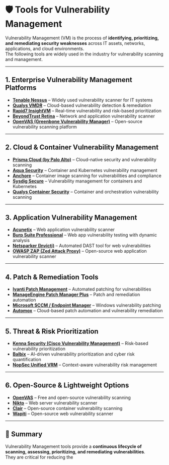 # 🛡️ Tools for Vulnerability Management

Vulnerability Management (VM) is the process of **identifying, prioritizing, and remediating security weaknesses** across IT assets, networks, applications, and cloud environments.  
The following tools are widely used in the industry for vulnerability scanning and management.  

---

## 1. Enterprise Vulnerability Management Platforms
- [**Tenable Nessus**](https://www.tenable.com/products/nessus) – Widely used vulnerability scanner for IT systems  
- [**Qualys VMDR**](https://www.qualys.com/apps/vulnerability-management-detection-response/) – Cloud-based vulnerability detection & remediation  
- [**Rapid7 InsightVM**](https://www.rapid7.com/products/insightvm/) – Real-time vulnerability and risk-based prioritization  
- [**BeyondTrust Retina**](https://www.beyondtrust.com/products/retina-network-scanner) – Network and application vulnerability scanner  
- [**OpenVAS (Greenbone Vulnerability Manager)**](https://www.greenbone.net) – Open-source vulnerability scanning platform  

---

## 2. Cloud & Container Vulnerability Management
- [**Prisma Cloud (by Palo Alto)**](https://www.paloaltonetworks.com/prisma/cloud) – Cloud-native security and vulnerability scanning  
- [**Aqua Security**](https://www.aquasec.com) – Container and Kubernetes vulnerability management  
- [**Anchore**](https://anchore.com) – Container image scanning for vulnerabilities and compliance  
- [**Sysdig Secure**](https://sysdig.com/solutions/vulnerability-management/) – Vulnerability management for containers and Kubernetes  
- [**Qualys Container Security**](https://www.qualys.com/apps/container-security/) – Container and orchestration vulnerability scanning  

---

## 3. Application Vulnerability Management
- [**Acunetix**](https://www.acunetix.com) – Web application vulnerability scanner  
- [**Burp Suite Professional**](https://portswigger.net/burp) – Web app vulnerability testing with dynamic analysis  
- [**Netsparker (Invicti)**](https://www.invicti.com) – Automated DAST tool for web vulnerabilities  
- [**OWASP ZAP (Zed Attack Proxy)**](https://www.zaproxy.org) – Open-source web application vulnerability scanner  

---

## 4. Patch & Remediation Tools
- [**Ivanti Patch Management**](https://www.ivanti.com/products/patch-management) – Automated patching for vulnerabilities  
- [**ManageEngine Patch Manager Plus**](https://www.manageengine.com/patch-management/) – Patch and remediation automation  
- [**Microsoft SCCM / Endpoint Manager**](https://learn.microsoft.com/en-us/mem/configmgr/) – Windows vulnerability patching  
- [**Automox**](https://www.automox.com) – Cloud-based patch automation and vulnerability remediation  

---

## 5. Threat & Risk Prioritization
- [**Kenna Security (Cisco Vulnerability Management)**](https://www.cisco.com/c/en/us/products/security/kenna-security/index.html) – Risk-based vulnerability prioritization  
- [**Balbix**](https://www.balbix.com) – AI-driven vulnerability prioritization and cyber risk quantification  
- [**NopSec Unified VRM**](https://www.nopsec.com) – Context-aware vulnerability risk management  

---

## 6. Open-Source & Lightweight Options
- [**OpenVAS**](https://www.openvas.org) – Free and open-source vulnerability scanning  
- [**Nikto**](https://cirt.net/Nikto2) – Web server vulnerability scanner  
- [**Clair**](https://github.com/quay/clair) – Open-source container vulnerability scanning  
- [**Wapiti**](https://wapiti.sourceforge.io) – Open-source web vulnerability scanner  

---

## 📌 Summary
Vulnerability Management tools provide a **continuous lifecycle of scanning, assessing, prioritizing, and remediating vulnerabilities**.  
They are critical for reducing the
